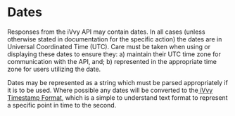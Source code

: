 # Dates

Responses from the iVvy API may contain dates. In all cases \(unless otherwise stated in documentation for the specific action\) the dates are in Universal Coordinated Time \(UTC\). Care must be taken when using or displaying these dates to ensure they: a\) maintain their UTC time zone for communication with the API, and; b\) represented in the appropriate time zone for users utilizing the date.

Dates may be represented as a string which must be parsed appropriately if it is to be used. Where possible any dates will be converted to the[ iVvy Timestamp Format](../development-reference/timestamp-format.md), which is a simple to understand text format to represent a specific point in time to the second.

